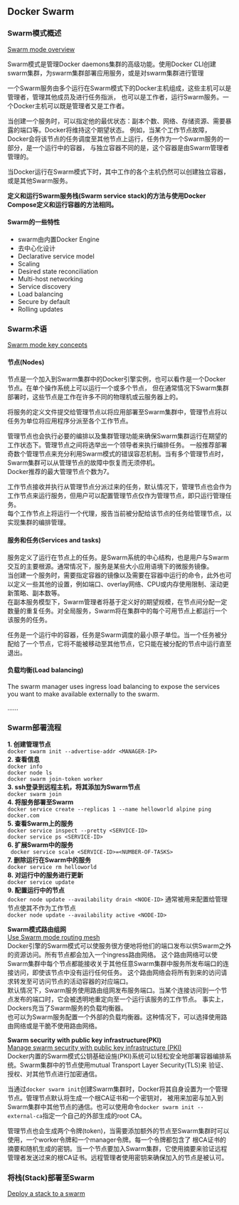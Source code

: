## Docker Swarm

### Swarm模式概述
[Swarm mode overview](https://docs.docker.com/engine/swarm/)

Swarm模式是管理Docker daemons集群的高级功能。使用Docker CLI创建swarm集群，为swarm集群部署应用服务，或是对swarm集群进行管理  

一个Swarm服务由多个运行在Swarm模式下的Docker主机组成，这些主机可以是管理者，管理其他成员及进行任务指派，
也可以是工作者，运行Swarm服务。一个Docker主机可以既是管理者又是工作者。  

当创建一个服务时，可以指定他的最优状态：副本个数、网络、存储资源、需要暴露的端口等。Docker将维持这个期望状态。
例如，当某个工作节点故障，Docker会将该节点的任务调度至其他节点上运行，任务作为一个Swarm服务的一部分，是一个运行中的容器，
与独立容器不同的是，这个容器是由Swarm管理者管理的。

当Docker运行在Swarm模式下时，其中工作的各个主机仍然可以创建独立容器，或是其他Swarm服务。

**定义和运行Swarm服务栈(Swarm service stack)的方法与使用Docker Compose定义和运行容器的方法相同。**


#### Swarm的一些特性  

- swarm由内置Docker Engine
- 去中心化设计  
- Declarative service model
- Scaling
- Desired state reconciliation
- Multi-host networking
- Service discovery
- Load balancing
- Secure by default
- Rolling updates

### Swarm术语
[Swarm mode key concepts](https://docs.docker.com/engine/swarm/key-concepts/)

#### 节点(Nodes) 

节点是一个加入到Swarm集群中的Docker引擎实例，也可以看作是一个Docker节点。在单个操作系统上可以运行一个或多个节点，
但在通常情况下Swarm集群部署时，这些节点是工作在许多不同的物理机或云服务器上的。

将服务的定义文件提交给管理节点以将应用部署至Swarm集群中，管理节点将以任务为单位将应用程序分派至各个工作节点。

管理节点也会执行必要的编排以及集群管理功能来确保Swarm集群运行在期望的工作状态下。管理节点之间将选举出一个领导者来执行编排任务。
一般推荐部署奇数个管理节点来充分利用Swarm模式的错误容忍机制。当有多个管理节点时，Swarm集群可以从管理节点的故障中恢复而无须停机。   
Docker推荐的最大管理节点个数为7。

工作节点接收并执行从管理节点分派过来的任务，默认情况下，管理节点也会作为工作节点来运行服务，但用户可以配置管理节点仅作为管理节点，即只运行管理任务。   
每个工作节点上将运行一个代理，报告当前被分配给该节点的任务给管理节点，以实现集群的编排管理。

#### 服务和任务(Services and tasks) 

服务定义了运行在节点上的任务。是Swarm系统的中心结构，也是用户与Swarm交互的主要根源。通常情况下，服务是某些大小应用语境下的微服务镜像。   
当创建一个服务时，需要指定容器的镜像以及需要在容器中运行的命令，此外也可以定义一些其他的设置，例如端口、overlay网络、CPU或内存使用限制、滚动更新策略、副本数等。   
在副本服务模型下，Swarm管理者将基于定义好的期望规模，在节点间分配一定数量的重复任务。对全局服务，Swarm将在集群中的每个可用节点上都运行一个该服务的任务。

任务是一个运行中的容器，任务是Swarm调度的最小原子单位。当一个任务被分配给了一个节点，它将不能被移动至其他节点，它只能在被分配的节点中运行直至退出。


#### 负载均衡(Load balancing) 

The swarm manager uses ingress load balancing to expose the services you want to make available externally to the swarm.

......

### Swarm部署流程

**1. 创建管理节点**  
`docker swarm init --advertise-addr <MANAGER-IP>`    
**2. 查看信息**   
`docker info`   
`docker node ls`   
`docker swarm join-token worker`   
**3. ssh登录到远程主机，将其添加为Swarm节点**   
`docker swarm join`   
**4. 将服务部署至Swarm**   
`docker service create --replicas 1 --name helloworld alpine ping docker.com`   
**5. 查看Swarm上的服务**   
`docker service inspect --pretty <SERVICE-ID>`   
`docker service ps <SERVICE-ID>`   
**6. 扩展Swarm中的服务**   
` docker service scale <SERVICE-ID>=<NUMBER-OF-TASKS>`  
**7. 删除运行在Swarm中的服务**   
`docker service rm helloworld`   
**8. 对运行中的服务进行更新**   
`docker service update`   
**9. 配置运行中的节点**   
`docker node update --availability drain <NODE-ID>`  通常被用来配置给管理节点使其不作为工作节点  
`docker node update --availability active <NODE-ID>`   

**Swarm模式路由组网**   
[Use Swarm mode routing mesh](https://docs.docker.com/engine/swarm/ingress/)   
Docker引擎的Swarm模式可以使服务很方便地将他们的端口发布以供Swarm之外的资源访问。所有节点都会加入一个ingress路由网络。
这个路由网络可以使Swarm集群中每个节点都能接收关于其他任意Swarm集群中服务所发布端口的连接访问，即使该节点中没有运行任何任务。
这个路由网络会将所有到来的访问请求转发至可访问节点的活动容器的对应端口。   
默认情况下，Swarm服务使用路由组网发布服务端口。当某个连接访问到一个节点发布的端口时，它会被透明地重定向至一个运行该服务的工作节点。
事实上，Dockers充当了Swarm服务的负载均衡器。   
也可以为Swarm服务配置一个外部的负载均衡器。这种情况下，可以选择使用路由网络或是干脆不使用路由网络。

**Swarm security with public key infrastructure(PKI)**  
[Manage swarm security with public key infrastructure (PKI)](https://docs.docker.com/engine/swarm/how-swarm-mode-works/pki/)   
Docker内置的Swarm模式公钥基础设施(PKI)系统可以轻松安全地部署容器编排系统。Swarm集群中的节点使用mutual Transport Layer Security(TLS)来
验证、授权、对其他节点进行加密通信。   

当通过`docker swarm init`创建Swarm集群时，Docker将其自身设置为一个管理节点。管理节点默认将生成一个根CA证书和一个密钥对，
被用来加密与加入到Swarm集群中其他节点的通信。也可以使用命令`docker swarm init --external-ca`指定一个自己的外部生成的root CA。

管理节点也会生成两个令牌(token)，当需要添加额外的节点至Swarm集群时可以使用，一个worker令牌和一个manager令牌。每一个令牌都包含了
根CA证书的摘要和随机生成的密钥。当一个节点要加入Swarm集群，它使用摘要来验证远程管理者发送过来的根CA证书。远程管理者使用密钥来确保加入的节点是被认可。

### 将栈(Stack)部署至Swarm
[Deploy a stack to a swarm](https://docs.docker.com/engine/swarm/stack-deploy/)   


